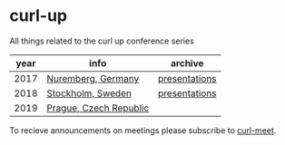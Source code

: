 # curl-up
All things related to the curl up conference series

| year  | info  | archive  |
|-------|-------|----------|
| 2017  | [Nuremberg, Germany](https://github.com/curl/curl-up/wiki/2017)      | [presentations](https://curl.haxx.se/video/curlup-2017/)    |
| 2018  | [Stockholm, Sweden ](https://github.com/curl/curl-up/wiki/2018)      | [presentations](https://curl.haxx.se/video/curlup-2018/)         |
| 2019  | [Prague, Czech Republic](https://github.com/curl/curl-up/wiki/2019)  |          |


To recieve announcements on meetings please subscribe to [curl-meet](https://cool.haxx.se/mailman/listinfo/curl-meet).
